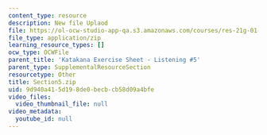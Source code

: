 ```yaml
---
content_type: resource
description: New file Uplaod
file: https://ol-ocw-studio-app-qa.s3.amazonaws.com/courses/res-21g-01-kana-spring-2010/9d940a415d198de0becbcb58d09a4bfe_Section5.zip
file_type: application/zip
learning_resource_types: []
ocw_type: OCWFile
parent_title: 'Katakana Exercise Sheet - Listening #5'
parent_type: SupplementalResourceSection
resourcetype: Other
title: Section5.zip
uid: 9d940a41-5d19-8de0-becb-cb58d09a4bfe
video_files:
  video_thumbnail_file: null
video_metadata:
  youtube_id: null
---
```

